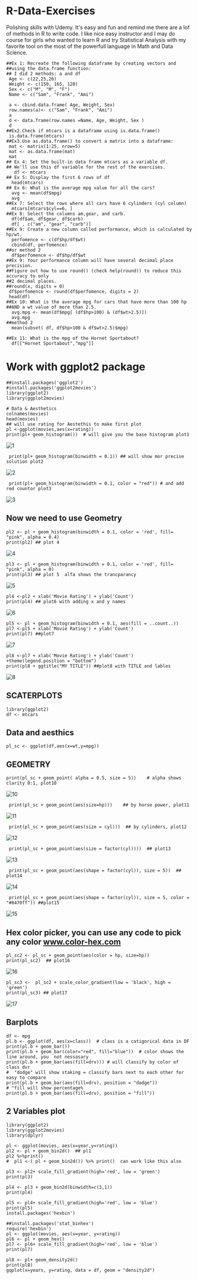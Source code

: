 #   R-Data-Exercises
   Polishing skills with Udemy. It's easy and fun and remind me there are a lof of methods in R to write code. 
   I like nice easy instructor and I may do course for girls who wanted to learn R  and try Statistical 
   Analysis with my favorite tool on the most of the powerfull language in Math and Data Science.
    
    ##Ex 1: Recreate the following dataframe by creating vectors and 
    ##using the data.frame function:
    ## I did 2 methods: a and df
     Age <- c(22,25,26)
     Weight <- c(150, 165, 120)
     Sex <- c("M", "M", "F")
     Name <- c("Sam", "Frank", "Ami")

     a <- cbind.data.frame( Age, Weight, Sex)
     row.names(a)<- c("Sam", "Frank", "Ami")
     a
     d <- data.frame(row.names =Name, Age, Weight, Sex )
     d
    ##Ex2.Check if mtcars is a dataframe using is.data.frame()
     is.data.frame(mtcars)
    ##Ex3.Use as.data.frame() to convert a matrix into a dataframe:
     mat <- matrix(1:25, nrow=5)
     mat <- as.data.frame(mat)
     mat
    ## Ex 4: Set the built-in data frame mtcars as a variable df. 
    ## We'll use this df variable for the rest of the exercises.
       df <- mtcars
    ## Ex 5: Display the first 6 rows of df
      head(mtcars)
    ## Ex 6: What is the average mpg value for all the cars?
      avg <- mean(df$mpg)
      avg
    ##Ex 7: Select the rows where all cars have 6 cylinders (cyl column)
      mtcars[mtcars$cyl==6, ]
    ##Ex 8: Select the columns am,gear, and carb.
      df(df$am, df$gear, df$carb)
      df[ , c("am", "gear", "carb")]
    ##Ex 9: Create a new column called performance, which is calculated by hp/wt.
      perfomence <- c(df$hp/df$wt)
      cbind(df, perfomence) 
    ##or method 2 
      df$perfomence <- df$hp/df$wt
    ##Ex 9: Your performance column will have several decimal place precision.
    ##Figure out how to use round() (check help(round)) to reduce this accuracy to only 
    ##2 decimal places.
    ##round(x, digits = 0)
     df$perfomence <- round(df$perfomence, digits = 2)
     head(df)
    ##Ex 10: What is the average mpg for cars that have more than 100 hp 
    ##AND a wt value of more than 2.5.
      avg.mpg <- mean(df$mpg[ (df$hp>100) & (df$wt>2.5)])
      avg.mpg
    ##method 2
      mean(subset( df, df$hp>100 & df$wt>2.5)$mpg)

    ##Ex 11: What is the mpg of the Hornet Sportabout?
      df[["Hornet Sportabout","mpg"]] 
      
# Work with ggplot2 package

    ##install.packages('ggplot2')
    #install.packages('ggplot2movies')
    library(ggplot2)
    library(ggplot2movies)

    # Data & Aesthetics
    colnames(movies)
    head(movies)
    ## will use rating for Aestethis to make first plot
    pl <-ggplot(movies,aes(x=rating))
    print(pl+ geom_histogram())  # will give you the base histogram plot1
 ![1](https://cloud.githubusercontent.com/assets/16123495/21574788/6c7329a0-ceae-11e6-8e63-03fd706dd534.png)
 
     print(pl+ geom_histogram(binwidth = 0.1)) ## will show mor precise solution plot2
 ![2](https://cloud.githubusercontent.com/assets/16123495/21574790/73dff024-ceae-11e6-9f65-1126d01cc7c6.png)
 
     print(pl+ geom_histogram(binwidth = 0.1, color = "red")) # and add red countor plot3
 ![3](https://cloud.githubusercontent.com/assets/16123495/21574791/73e22f2e-ceae-11e6-8c86-4fe7fad24d82.png)
 
## Now we need to use Geometry
    pl2 <- pl + geom_histogram(binwidth = 0.1, color = 'red', fill= "pink", alpha = 0.4)
    print(pl2) ## plot 4
![4](https://cloud.githubusercontent.com/assets/16123495/21574792/73e36b3c-ceae-11e6-8dc6-8728de01e2af.png)

    pl3 <- pl + geom_histogram(binwidth = 0.1, color = 'red', fill= "pink", alpha = 0)
    print(pl3) ## plot 5  alfa shows the trancparancy
![5](https://cloud.githubusercontent.com/assets/16123495/21574793/73e42f54-ceae-11e6-81b7-7ef1e69fe5a3.png)
       
    pl4 <-pl2 + xlab('Movie Rating') + ylab('Count')
    print(pl4) ## plot6 with adding x and y names
 ![6](https://cloud.githubusercontent.com/assets/16123495/21574794/73e6d02e-ceae-11e6-9bba-5537e838e97a.png)

    pl5 <- pl + geom_histogram(binwidth = 0.1, aes(fill = ..count..))
    pl7 <-pl5 + xlab('Movie Rating') + ylab('Count') 
    print(pl7) ##plot7
    
![7](https://cloud.githubusercontent.com/assets/16123495/21574795/73eaabea-ceae-11e6-8f32-ec8294230a44.png)
   
    pl8 <-pl7 + xlab('Movie Rating') + ylab('Count') +theme(legend.position = "bottom")
    print(pl8 + ggtitle("MY TITLE")) ##plot8 with TITLE and lables
![8](https://cloud.githubusercontent.com/assets/16123495/21575087/187d3cde-ceb6-11e6-9ea9-42a04a678258.png)



## SCATERPLOTS
    library(ggplot2)
    df <- mtcars

## Data and aesthics
    pl_sc <- ggplot(df,aes(x=wt,y=mpg))
## GEOMETRY
    print(pl_sc + geom_point( alpha = 0.5, size = 5))    # alpha shows clarity 0:1, plot10
 ![10](https://cloud.githubusercontent.com/assets/16123495/21574797/73f56328-ceae-11e6-9465-7d499c7d9148.png)   
   
     print(pl_sc + geom_point(aes(size=hp)))    ## by horse power, plot11
 ![11](https://cloud.githubusercontent.com/assets/16123495/21574798/73f8a060-ceae-11e6-9c4c-72877db0dd45.png)     
     
     print(pl_sc + geom_point(aes(size = cyl)))  ## by cylinders, plot12
 ![12](https://cloud.githubusercontent.com/assets/16123495/21574799/73f9152c-ceae-11e6-8157-0d007172d136.png)    
     
     print(pl_sc + geom_point(aes(size = factor(cyl))))  ## plot13
 ![13](https://cloud.githubusercontent.com/assets/16123495/21574800/73fc1948-ceae-11e6-89b0-d601f896d3d9.png)    
     
     print(pl_sc + geom_point(aes(shape = factor(cyl)), size = 5))  ## plot14
 ![14](https://cloud.githubusercontent.com/assets/16123495/21574801/73fe0442-ceae-11e6-9e67-5d2f5e2affd2.png)    

     print(pl_sc + geom_point(aes(shape = factor(cyl)), size = 5, color = "#8470ff")) ##plot15
 ![15](https://cloud.githubusercontent.com/assets/16123495/21574802/7406bd26-ceae-11e6-93a0-c8e09b886d91.png)    
      
## Hex color picker, you can use any code to pick any color www.color-hex.com

    pl_sc2 <- pl_sc + geom_point(aes(color = hp, size=hp))
    print(pl_sc2)  ## plot16
![16](https://cloud.githubusercontent.com/assets/16123495/21574803/74094da2-ceae-11e6-82b4-da664af2ece0.png)
    
    pl_sc3 <-  pl_sc2 + scale_color_gradient(low = 'black', high = 'green')
    print(pl_sc3) ## plot17
![17](https://cloud.githubusercontent.com/assets/16123495/21574804/740c2040-ceae-11e6-8c12-6e8e1d8b7d4c.png)

## Barplots
    df <- mpg
    pl.b <- ggplot(df, aes(x=class))  # class is a catigorical data in DF
    print(pl.b + geom_bar())
    print(pl.b + geom_bar(color="red", fill="blue"))  # color shows the line around, you  not nessasary 
    print(pl.b + geom_bar(aes(fill=drv))) # will classify by color of class dvr 
    #  "dodge" will show staking = classify bars next to each other for easy to compare
    print(pl.b + geom_bar(aes(fill=drv), position = "dodge"))
    # "fill will show percentage% 
    print(pl.b + geom_bar(aes(fill=drv), position = "fill"))


## 2 Variables plot
    library(ggplot2)
    library(ggplot2movies)
    library(dplyr)

    pl <- ggplot(movies, aes(x=year,y=rating))
    pl2 <- pl + geom_bin2d()  ## pl1
    pl2 %>%print()
    #  pl1 <-( pl + geom_bin2d()) %>% print()  can work like this also

    pl3 <- pl2+ scale_fill_gradient(high='red', low = 'green')
    print(pl3)
 
    pl4 <- pl3 + geom_bin2d(binwidth=c(3,1))
    print(pl4)
 
    pl5 <- pl4+ scale_fill_gradient(high='red', low = 'blue')
    print(pl5)
    install.packages('hexbin')

    ##install.packages('stat_binhex')
    require('hexbin')
    pl <- ggplot(movies, aes(x=year, y=rating))
    pl6 <- pl + geom_hex()
    pl7 <- pl6+ scale_fill_gradient(high='red', low = 'blue')
    print(pl7)

    pl8 <- pl+ geom_density2d()
    print(pl8)
    gqplot(x=years, y=rating, data = df, geom = "density2d")
